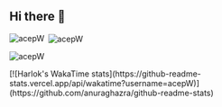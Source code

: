 ## Hi there 👋

<!--
**acepW/acepW** is a ✨ _special_ ✨ repository because its `README.md` (this file) appears on your GitHub profile.

Here are some ideas to get you started:

- 🔭 I’m currently working on ...
- 🌱 I’m currently learning ...
- 👯 I’m looking to collaborate on ...
- 🤔 I’m looking for help with ...
- 💬 Ask me about ...
- 📫 How to reach me: ...
- 😄 Pronouns: ...
- ⚡ Fun fact: ...
-->

<p><img align="left" src="https://github-readme-stats.vercel.app/api/top-langs?username=acepW&show_icons=true&locale=en&layout=compact&theme=dark" alt="acepW" /></p>
<p>&nbsp;<img align="center" src="https://github-readme-stats.vercel.app/api?username=acepW&show_icons=true&locale=en&theme=dark" alt="acepW" /></p>

<p><img align="center" src="https://github-readme-streak-stats.herokuapp.com/?user=acepW&&theme=dark" alt="acepW" /></p>
[![Harlok's WakaTime stats](https://github-readme-stats.vercel.app/api/wakatime?username=acepW)](https://github.com/anuraghazra/github-readme-stats)
